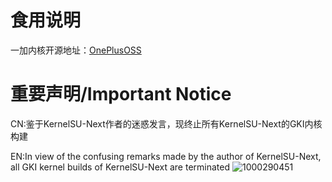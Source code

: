 # 食用说明
一加内核开源地址：[OnePlusOSS](https://github.com/OnePlusOSS/kernel_manifest)
# 重要声明/Important Notice
CN:鉴于KernelSU-Next作者的迷惑发言，现终止所有KernelSU-Next的GKI内核构建

EN:In view of the confusing remarks made by the author of KernelSU-Next, all GKI kernel builds of KernelSU-Next are terminated
![1000290451](https://github.com/user-attachments/assets/c770ac14-16b9-4ecf-876b-3ffa60a6f0f1)
